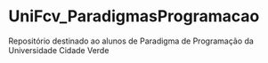 # UniFcv_ParadigmasProgramacao
Repositório destinado ao alunos de Paradigma de Programação da Universidade Cidade Verde
